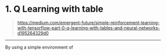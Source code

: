 # 1. Q Learning with table

> https://medium.com/emergent-future/simple-reinforcement-learning-with-tensorflow-part-0-q-learning-with-tables-and-neural-networks-d195264329d0

---

By using a simple environment of 